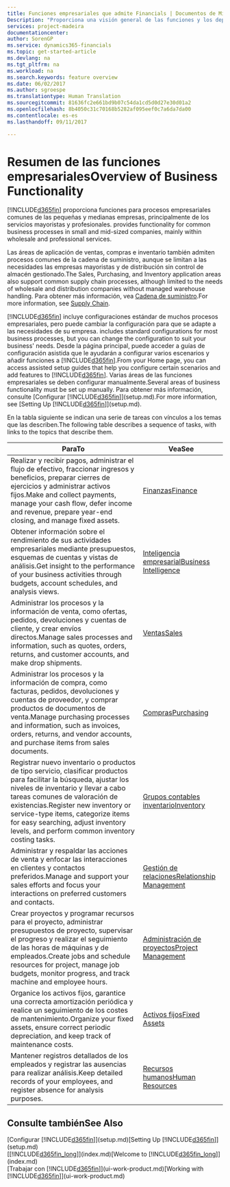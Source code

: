 ```yaml
---
title: Funciones empresariales que admite Financials | Documentos de Microsoft
Description: "Proporciona una visión general de las funciones y los departamentos empresariales que son compatibles con las áreas de aplicación, como finanzas, inventario y administración de proyectos."
services: project-madeira
documentationcenter: 
author: SorenGP
ms.service: dynamics365-financials
ms.topic: get-started-article
ms.devlang: na
ms.tgt_pltfrm: na
ms.workload: na
ms.search.keywords: feature overview
ms.date: 06/02/2017
ms.author: sgroespe
ms.translationtype: Human Translation
ms.sourcegitcommit: 81636fc2e661bd9b07c54da1cd5d0d27e30d01a2
ms.openlocfilehash: 8b4050c31c70168b5282af095eef0c7a6da7da00
ms.contentlocale: es-es
ms.lasthandoff: 09/11/2017

---
```

# <a name="overview-of-business-functionality"></a><span data-ttu-id="734bb-103">Resumen de las funciones empresariales</span><span class="sxs-lookup"><span data-stu-id="734bb-103">Overview of Business Functionality</span></span>
[!INCLUDE[d365fin](includes/d365fin_md.md)]<span data-ttu-id="734bb-104"> proporciona funciones para procesos empresariales comunes de las pequeñas y medianas empresas, principalmente de los servicios mayoristas y profesionales.</span><span class="sxs-lookup"><span data-stu-id="734bb-104"> provides functionality for common business processes in small and mid-sized companies, mainly within wholesale and professional services.</span></span>

<span data-ttu-id="734bb-105">Las áreas de aplicación de ventas, compras e inventario también admiten procesos comunes de la cadena de suministro, aunque se limitan a las necesidades las empresas mayoristas y de distribución sin control de almacén gestionado.</span><span class="sxs-lookup"><span data-stu-id="734bb-105">The Sales, Purchasing, and Inventory application areas also support common supply chain processes, although limited to the needs of wholesale and distribution companies without managed warehouse handling.</span></span> <span data-ttu-id="734bb-106">Para obtener más información, vea [Cadena de suministro](madeira-supply-chain.md).</span><span class="sxs-lookup"><span data-stu-id="734bb-106">For more information, see [Supply Chain](madeira-supply-chain.md).</span></span>

[!INCLUDE[d365fin](includes/d365fin_md.md)]<span data-ttu-id="734bb-107"> incluye configuraciones estándar de muchos procesos empresariales, pero puede cambiar la configuración para que se adapte a las necesidades de su empresa.</span><span class="sxs-lookup"><span data-stu-id="734bb-107"> includes standard configurations for most business processes, but you can change the configuration to suit your business' needs.</span></span> <span data-ttu-id="734bb-108">Desde la página principal, puede acceder a guías de configuración asistida que le ayudarán a configurar varios escenarios y añadir funciones a [!INCLUDE[d365fin](includes/d365fin_md.md)].</span><span class="sxs-lookup"><span data-stu-id="734bb-108">From your Home page, you can access assisted setup guides that help you configure certain scenarios and add features to [!INCLUDE[d365fin](includes/d365fin_md.md)].</span></span> <span data-ttu-id="734bb-109">Varias áreas de las funciones empresariales se deben configurar manualmente.</span><span class="sxs-lookup"><span data-stu-id="734bb-109">Several areas of business functionality must be set up manually.</span></span> <span data-ttu-id="734bb-110">Para obtener más información, consulte [Configurar [!INCLUDE[d365fin](includes/d365fin_md.md)]](setup.md).</span><span class="sxs-lookup"><span data-stu-id="734bb-110">For more information, see [Setting Up [!INCLUDE[d365fin](includes/d365fin_md.md)]](setup.md).</span></span>

<span data-ttu-id="734bb-111">En la tabla siguiente se indican una serie de tareas con vínculos a los temas que las describen.</span><span class="sxs-lookup"><span data-stu-id="734bb-111">The following table describes a sequence of tasks, with links to the topics that describe them.</span></span>

| <span data-ttu-id="734bb-112">Para</span><span class="sxs-lookup"><span data-stu-id="734bb-112">To</span></span> | <span data-ttu-id="734bb-113">Vea</span><span class="sxs-lookup"><span data-stu-id="734bb-113">See</span></span> |
| --- | --- |
| <span data-ttu-id="734bb-114">Realizar y recibir pagos, administrar el flujo de efectivo, fraccionar ingresos y beneficios, preparar cierres de ejercicios y administrar activos fijos.</span><span class="sxs-lookup"><span data-stu-id="734bb-114">Make and collect payments, manage your cash flow, defer income and revenue, prepare year-end closing, and manage fixed assets.</span></span> |[<span data-ttu-id="734bb-115">Finanzas</span><span class="sxs-lookup"><span data-stu-id="734bb-115">Finance</span></span>](finance.md) |
|<span data-ttu-id="734bb-116">Obtener información sobre el rendimiento de sus actividades empresariales mediante presupuestos, esquemas de cuentas y vistas de análisis.</span><span class="sxs-lookup"><span data-stu-id="734bb-116">Get insight to the performance of your business activities through budgets, account schedules, and analysis views.</span></span>|[<span data-ttu-id="734bb-117">Inteligencia empresarial</span><span class="sxs-lookup"><span data-stu-id="734bb-117">Business Intelligence</span></span>](bi.md)|
| <span data-ttu-id="734bb-118">Administrar los procesos y la información de venta, como ofertas, pedidos, devoluciones y cuentas de cliente, y crear envíos directos.</span><span class="sxs-lookup"><span data-stu-id="734bb-118">Manage sales processes and information, such as quotes, orders, returns, and customer accounts, and make drop shipments.</span></span> |[<span data-ttu-id="734bb-119">Ventas</span><span class="sxs-lookup"><span data-stu-id="734bb-119">Sales</span></span>](sales-manage-sales.md) |
| <span data-ttu-id="734bb-120">Administrar los procesos y la información de compra, como facturas, pedidos, devoluciones y cuentas de proveedor, y comprar productos de documentos de venta.</span><span class="sxs-lookup"><span data-stu-id="734bb-120">Manage purchasing processes and information, such as invoices, orders, returns, and vendor accounts, and purchase items from sales documents.</span></span> |[<span data-ttu-id="734bb-121">Compras</span><span class="sxs-lookup"><span data-stu-id="734bb-121">Purchasing</span></span>](purchasing-manage-purchasing.md) |
| <span data-ttu-id="734bb-122">Registrar nuevo inventario o productos de tipo servicio, clasificar productos para facilitar la búsqueda, ajustar los niveles de inventario y llevar a cabo tareas comunes de valoración de existencias.</span><span class="sxs-lookup"><span data-stu-id="734bb-122">Register new inventory or service-type items, categorize items for easy searching, adjust inventory levels, and perform common inventory costing tasks.</span></span> |[<span data-ttu-id="734bb-123">Grupos contables inventario</span><span class="sxs-lookup"><span data-stu-id="734bb-123">Inventory</span></span>](inventory-manage-inventory.md) |
| <span data-ttu-id="734bb-124">Administrar y respaldar las acciones de venta y enfocar las interacciones en clientes y contactos preferidos.</span><span class="sxs-lookup"><span data-stu-id="734bb-124">Manage and support your sales efforts and focus your interactions on preferred customers and contacts.</span></span> |[<span data-ttu-id="734bb-125">Gestión de relaciones</span><span class="sxs-lookup"><span data-stu-id="734bb-125">Relationship Management</span></span>](marketing-relationship-management.md) |
| <span data-ttu-id="734bb-126">Crear proyectos y programar recursos para el proyecto, administrar presupuestos de proyecto, supervisar el progreso y realizar el seguimiento de las horas de máquinas y de empleados.</span><span class="sxs-lookup"><span data-stu-id="734bb-126">Create jobs and schedule resources for project, manage job budgets, monitor progress, and track machine and employee hours.</span></span> |[<span data-ttu-id="734bb-127">Administración de proyectos</span><span class="sxs-lookup"><span data-stu-id="734bb-127">Project Management</span></span>](projects-manage-projects.md) |
| <span data-ttu-id="734bb-128">Organice los activos fijos, garantice una correcta amortización periódica y realice un seguimiento de los costes de mantenimiento.</span><span class="sxs-lookup"><span data-stu-id="734bb-128">Organize your fixed assets, ensure correct periodic depreciation, and keep track of maintenance costs.</span></span> |[<span data-ttu-id="734bb-129">Activos fijos</span><span class="sxs-lookup"><span data-stu-id="734bb-129">Fixed Assets</span></span>](fa-manage.md) |
| <span data-ttu-id="734bb-130">Mantener registros detallados de los empleados y registrar las ausencias para realizar análisis.</span><span class="sxs-lookup"><span data-stu-id="734bb-130">Keep detailed records of your employees, and register absence for analysis purposes.</span></span> |[<span data-ttu-id="734bb-131">Recursos humanos</span><span class="sxs-lookup"><span data-stu-id="734bb-131">Human Resources</span></span>](hr-manage-human-resources.md) |

## <a name="see-also"></a><span data-ttu-id="734bb-132">Consulte también</span><span class="sxs-lookup"><span data-stu-id="734bb-132">See Also</span></span>
<span data-ttu-id="734bb-133">[Configurar [!INCLUDE[d365fin](includes/d365fin_md.md)]](setup.md)</span><span class="sxs-lookup"><span data-stu-id="734bb-133">[Setting Up [!INCLUDE[d365fin](includes/d365fin_md.md)]](setup.md)</span></span>  
<span data-ttu-id="734bb-134">[[!INCLUDE[d365fin_long](includes/d365fin_long_md.md)]](index.md)</span><span class="sxs-lookup"><span data-stu-id="734bb-134">[Welcome to [!INCLUDE[d365fin_long](includes/d365fin_long_md.md)]](index.md)</span></span>  
<span data-ttu-id="734bb-135">[Trabajar con [!INCLUDE[d365fin](includes/d365fin_md.md)]](ui-work-product.md)</span><span class="sxs-lookup"><span data-stu-id="734bb-135">[Working with [!INCLUDE[d365fin](includes/d365fin_md.md)]](ui-work-product.md)</span></span>  

